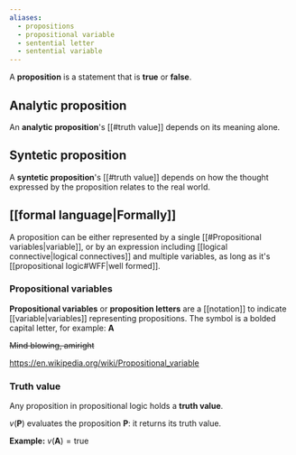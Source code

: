 ```yaml
---
aliases:
  - propositions
  - propositional variable
  - sentential letter
  - sentential variable
---
```

A **proposition** is a statement that is **true** or **false**.

## Analytic proposition

An **analytic proposition**'s [[#truth value]] depends on its meaning alone.

## Syntetic proposition

A **syntetic proposition**'s [[#truth value]] depends on how the thought expressed by the proposition relates to the real world.

## [[formal language|Formally]]

A proposition can be either represented by a single [[#Propositional variables|variable]], or by an expression including [[logical connective|logical connectives]] and multiple variables, as long as it's [[propositional logic#WFF|well formed]].

### Propositional variables

**Propositional variables** or **proposition letters** are a [[notation]] to indicate [[variable|variables]] representing propositions.
The symbol is a bolded capital letter, for example:
$\mathbf{A}$

~~Mind blowing, amiright~~

https://en.wikipedia.org/wiki/Propositional_variable

### Truth value

Any proposition in propositional logic holds a **truth value**.

${ v(\mathbf{P}) }$ evaluates the proposition ${ \mathbf{P} }$: it returns its truth value.

**Example:**
${ v(\mathbf{A}) = \text{true} }$
